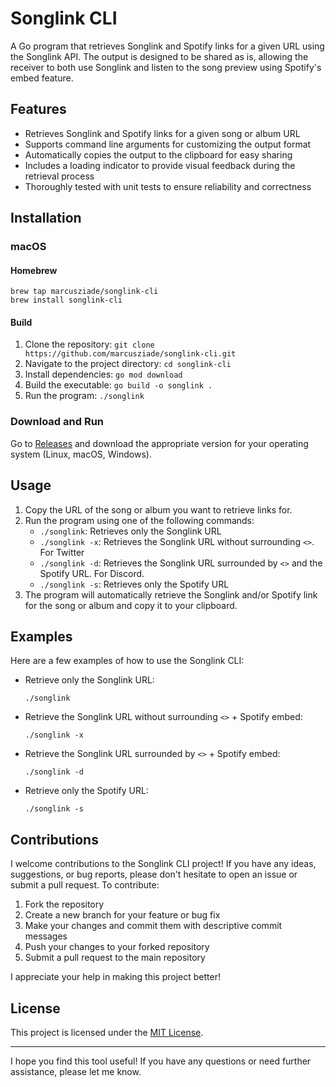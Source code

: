 # Songlink CLI

A Go program that retrieves Songlink and Spotify links for a given URL using the Songlink API. The output is designed to be shared as is, allowing the receiver to both use Songlink and listen to the song preview using Spotify's embed feature.

## Features

-   Retrieves Songlink and Spotify links for a given song or album URL
-   Supports command line arguments for customizing the output format
-   Automatically copies the output to the clipboard for easy sharing
-   Includes a loading indicator to provide visual feedback during the retrieval process
-   Thoroughly tested with unit tests to ensure reliability and correctness

## Installation

### macOS

#### Homebrew

```
brew tap marcusziade/songlink-cli
brew install songlink-cli
```

#### Build

1. Clone the repository: `git clone https://github.com/marcusziade/songlink-cli.git`
2. Navigate to the project directory: `cd songlink-cli`
3. Install dependencies: `go mod download`
4. Build the executable: `go build -o songlink .`
5. Run the program: `./songlink`

### Download and Run

Go to [Releases](https://github.com/marcusziade/songlink-cli/releases) and download the appropriate version for your operating system (Linux, macOS, Windows).

## Usage

1. Copy the URL of the song or album you want to retrieve links for.
2. Run the program using one of the following commands:
    - `./songlink`: Retrieves only the Songlink URL
    - `./songlink -x`: Retrieves the Songlink URL without surrounding `<>`. For Twitter
    - `./songlink -d`: Retrieves the Songlink URL surrounded by `<>` and the Spotify URL. For Discord.
    - `./songlink -s`: Retrieves only the Spotify URL
3. The program will automatically retrieve the Songlink and/or Spotify link for the song or album and copy it to your clipboard.

## Examples

Here are a few examples of how to use the Songlink CLI:

-   Retrieve only the Songlink URL:

    ```
    ./songlink
    ```

-   Retrieve the Songlink URL without surrounding `<>` + Spotify embed:

    ```
    ./songlink -x
    ```

-   Retrieve the Songlink URL surrounded by `<>` + Spotify embed:

    ```
    ./songlink -d
    ```

-   Retrieve only the Spotify URL:
    ```
    ./songlink -s
    ```

## Contributions

I welcome contributions to the Songlink CLI project! If you have any ideas, suggestions, or bug reports, please don't hesitate to open an issue or submit a pull request. To contribute:

1. Fork the repository
2. Create a new branch for your feature or bug fix
3. Make your changes and commit them with descriptive commit messages
4. Push your changes to your forked repository
5. Submit a pull request to the main repository

I appreciate your help in making this project better!

## License

This project is licensed under the [MIT License](LICENSE).

---

I hope you find this tool useful! If you have any questions or need further assistance, please let me know.
